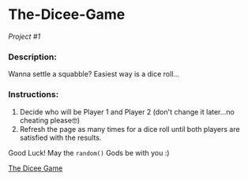 # The-Dicee-Game

*Project #1*

### Description:
Wanna settle a squabble? Easiest way is a dice roll...

### Instructions:
1. Decide who will be Player 1 and Player 2 (don't change it later...no cheating please🤓)
2. Refresh the page as many times for a dice roll until both players are satisfied with the results.

Good Luck! May the `random()` Gods be with you :)

[The Dicee Game](https://priyanshu1011.github.io/The-Dicee-Game/)
